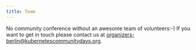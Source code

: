 ```yaml
---
title: Team
---
```


No community conference without an awesome team of volunteers:-) If you want to get in touch please contact us at [organizers-berlin@kubernetescommunitydays.org](mailto:organizers-berlin@kubernetescommunitydays.org).
